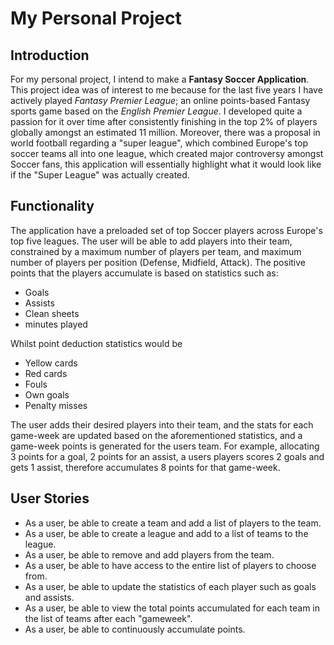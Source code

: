 # My Personal Project

## Introduction

For my personal project, I intend to make a **Fantasy Soccer Application**. This project idea was of interest to me 
because for the last five years I have actively played *Fantasy Premier League*; an online points-based Fantasy sports
game based on the *English Premier League*. I developed quite a passion for it over time after consistently finishing
in the top 2% of players globally amongst an estimated 11 million. Moreover, there was a proposal in world football 
regarding a "super league", which combined Europe's top soccer teams all into one league, which created major
controversy amongst Soccer fans, this application will essentially highlight what it would look like if the
"Super League" was actually created.

## Functionality
The application have a preloaded set of top Soccer players across Europe's top five leagues. The user will be able to 
add players into their team, constrained by a maximum number of players per team, and maximum number of players per
position (Defense, Midfield, Attack). The positive points that the players accumulate is based on statistics such as:
- Goals
- Assists
- Clean sheets 
- minutes played

Whilst point deduction statistics would be 
- Yellow cards
- Red cards
- Fouls
- Own goals
- Penalty misses

The user adds their desired players into their team, and the stats for each game-week are updated based on the
aforementioned statistics, and a game-week points is generated for  the users team. For example, allocating 3 points
for a goal, 2 points for an assist, a users players scores 2 goals and gets 1 assist, therefore accumulates 8 points
for that game-week.


## User Stories

- As a user, be able to create a team and add a list of players to the team.
- As a user, be able to create a league and add to a list of teams to the league.
- As a user, be able to remove and add players from the team.
- As a user, be able to have access to the entire list of players to choose from.
- As a user, be able to update the statistics of each player such as goals and assists.
- As a user, be able to view the total points accumulated for each team in the list of teams after each "gameweek".
- As a user, be able to continuously accumulate points.


